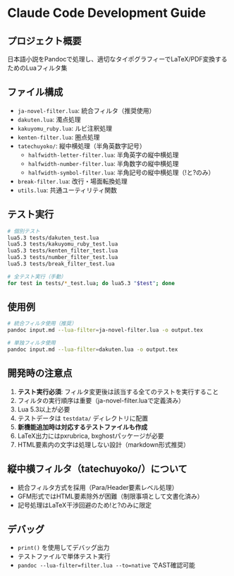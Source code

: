 # Claude Code Development Guide

## プロジェクト概要
日本語小説をPandocで処理し、適切なタイポグラフィーでLaTeX/PDF変換するためのLuaフィルタ集

## ファイル構成
- `ja-novel-filter.lua`: 統合フィルタ（推奨使用）
- `dakuten.lua`: 濁点処理
- `kakuyomu_ruby.lua`: ルビ注釈処理
- `kenten-filter.lua`: 圏点処理
- `tatechuyoko/`: 縦中横処理（半角英数字記号）
  - `halfwidth-letter-filter.lua`: 半角英字の縦中横処理
  - `halfwidth-number-filter.lua`: 半角数字の縦中横処理
  - `halfwidth-symbol-filter.lua`: 半角記号の縦中横処理（!と?のみ）
- `break-filter.lua`: 改行・場面転換処理
- `utils.lua`: 共通ユーティリティ関数

## テスト実行
```bash
# 個別テスト
lua5.3 tests/dakuten_test.lua
lua5.3 tests/kakuyomu_ruby_test.lua
lua5.3 tests/kenten_filter_test.lua
lua5.3 tests/number_filter_test.lua
lua5.3 tests/break_filter_test.lua

# 全テスト実行（手動）
for test in tests/*_test.lua; do lua5.3 "$test"; done
```

## 使用例
```bash
# 統合フィルタ使用（推奨）
pandoc input.md --lua-filter=ja-novel-filter.lua -o output.tex

# 単独フィルタ使用
pandoc input.md --lua-filter=dakuten.lua -o output.tex
```

## 開発時の注意点
1. **テスト実行必須**: フィルタ変更後は該当する全てのテストを実行すること
2. フィルタの実行順序は重要（ja-novel-filter.luaで定義済み）
3. Lua 5.3以上が必要
4. テストデータは `testdata/` ディレクトリに配置
5. **新機能追加時は対応するテストファイルも作成**
6. LaTeX出力にはpxrubrica, bxghostパッケージが必要
7. HTML要素内の文字は処理しない設計（markdown形式推奨）

## 縦中横フィルタ（tatechuyoko/）について
- 統合フィルタ方式を採用（Para/Header要素レベル処理）
- GFM形式ではHTML要素除外が困難（制限事項として文書化済み）
- 記号処理はLaTeX干渉回避のため!と?のみに限定

## デバッグ
- `print()` を使用してデバッグ出力
- テストファイルで単体テスト実行
- `pandoc --lua-filter=filter.lua --to=native` でAST確認可能